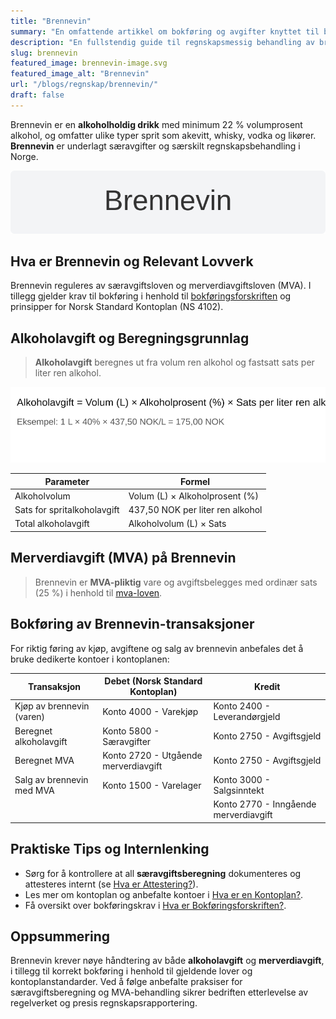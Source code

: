 ```yaml
---
title: "Brennevin"
summary: "En omfattende artikkel om bokføring og avgifter knyttet til brennevin i Norge. Lær om alkoholavgift, MVA, og hvordan transaksjoner skal føres i regnskapet."
description: "En fullstendig guide til regnskapsmessig behandling av brennevin, inkludert alkoholavgift, merverdiavgift, bokføring og valg av kontoer."
slug: brennevin
featured_image: brennevin-image.svg
featured_image_alt: "Brennevin"
url: "/blogs/regnskap/brennevin/"
draft: false
---
```


Brennevin er en **alkoholholdig drikk** med minimum 22 % volumprosent alkohol, og omfatter ulike typer sprit som akevitt, whisky, vodka og likører. **Brennevin** er underlagt særavgifter og særskilt regnskapsbehandling i Norge.

![Brennevin](brennevin-image.svg)

## Hva er Brennevin og Relevant Lovverk

Brennevin reguleres av særavgiftsloven og merverdiavgiftsloven (MVA). I tillegg gjelder krav til bokføring i henhold til [bokføringsforskriften](/blogs/regnskap/hva-er-bokforingsforskriften "Hva er Bokføringsforskriften? Komplett Guide til Regnskapsførsel") og prinsipper for Norsk Standard Kontoplan (NS 4102).

## Alkoholavgift og Beregningsgrunnlag

> **Alkoholavgift** beregnes ut fra volum ren alkohol og fastsatt sats per liter ren alkohol.

![Alkoholavgiftsberegning for Brennevin](brennevin-excise-illustration.svg)

| Parameter                    | Formel                                                  |
|------------------------------|---------------------------------------------------------|
| Alkoholvolum                 | Volum (L) × Alkoholprosent (%)                          |
| Sats for spritalkoholavgift  | 437,50 NOK per liter ren alkohol                        |
| Total alkoholavgift          | Alkoholvolum (L) × Sats                                  |

## Merverdiavgift (MVA) på Brennevin

> Brennevin er **MVA-pliktig** vare og avgiftsbelegges med ordinær sats (25 %) i henhold til [mva-loven](/blogs/regnskap/mva-loven "MVA-loven: Komplett Guide til Merverdiavgiftsloven").

## Bokføring av Brennevin-transaksjoner

For riktig føring av kjøp, avgiftene og salg av brennevin anbefales det å bruke dedikerte kontoer i kontoplanen:

| Transaksjon                    | Debet (Norsk Standard Kontoplan)     | Kredit                              |
|--------------------------------|--------------------------------------|-------------------------------------|
| Kjøp av brennevin (varen)      | Konto 4000 - Varekjøp               | Konto 2400 - Leverandørgjeld        |
| Beregnet alkoholavgift         | Konto 5800 - Særavgifter            | Konto 2750 - Avgiftsgjeld           |
| Beregnet MVA                   | Konto 2720 - Utgående merverdiavgift | Konto 2750 - Avgiftsgjeld           |
| Salg av brennevin med MVA      | Konto 1500 - Varelager               | Konto 3000 - Salgsinntekt           |
|                                |                                      | Konto 2770 - Inngående merverdiavgift |

## Praktiske Tips og Internlenking

* Sørg for å kontrollere at all **særavgiftsberegning** dokumenteres og attesteres internt (se [Hva er Attestering?](/blogs/regnskap/hva-er-attestering "Hva er Attestering? En Komplett Guide til Bilagsbehandling og Godkjenning")).
* Les mer om kontoplan og anbefalte kontoer i [Hva er en Kontoplan?](/blogs/regnskap/hva-er-kontoplan "Hva er en Kontoplan? Komplett Guide til Kontoplaner i Norsk Regnskap").
* Få oversikt over bokføringskrav i [Hva er Bokføringsforskriften?](/blogs/regnskap/hva-er-bokforingsforskriften "Hva er Bokføringsforskriften? Komplett Guide til Regnskapsførsel").

## Oppsummering

Brennevin krever nøye håndtering av både **alkoholavgift** og **merverdiavgift**, i tillegg til korrekt bokføring i henhold til gjeldende lover og kontoplanstandarder. Ved å følge anbefalte praksiser for særavgiftsberegning og MVA-behandling sikrer bedriften etterlevelse av regelverket og presis regnskapsrapportering.
